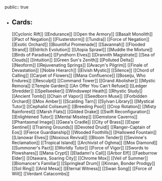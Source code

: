 public:: true
- ## Cards:
	[[Cyclonic Rift]]
	[[Endurance]]
	[[Open the Armory]]
	[[Basalt Monolith]]
	[[Pact of Negation]]
	[[Flusterstorm]]
	[[Tundra]]
	[[Force of Negation]]
	[[Exotic Orchard]]
	[[Bountiful Promenade]]
	[[Savannah]]
	[[Flooded Strand]]
	[[Eldritch Evolution]]
	[[Utopia Sprawl]]
	[[Muddle the Mixture]]
	[[Birds of Paradise]]
	[[Fyndhorn Elves]]
	[[Drannith Magistrate]]
	[[Sea of Clouds]]
	[[Intuition]]
	[[Green Sun's Zenith]]
	[[Polluted Delta]]
	[[Neoform]]
	[[Rejuvenating Springs]]
	[[Avacyn's Pilgrim]]
	[[Finale of Devastation]]
	[[Noble Hierarch]]
	[[Elvish Mystic]]
	[[Silence]]
	[[Chord of Calling]]
	[[Carpet of Flowers]]
	[[Mana Confluence]]
	[[Boseiju, Who Endures]]
	[[Resculpt]]
	[[Command Tower]]
	[[Grand Abolisher]]
	[[Mystic Remora]]
	[[Temple Garden]]
	[[An Offer You Can't Refuse]]
	[[Ledger Shredder]]
	[[Spellseeker]]
	[[Windswept Heath]]
	[[Rhystic Study]]
	[[Ancient Tomb]]
	[[Chain of Vapor]]
	[[Seedborn Muse]]
	[[Forbidden Orchard]]
	[[Mox Amber]]
	[[Scalding Tarn]]
	[[Sylvan Library]]
	[[Mystical Tutor]]
	[[Cephalid Coliseum]]
	[[Breeding Pool]]
	[[Crop Rotation]]
	[[Misty Rainforest]]
	[[Marsh Flats]]
	[[Gilded Drake]]
	[[Swift Reconfiguration]]
	[[Enlightened Tutor]]
	[[Mental Misstep]]
	[[Gemstone Caverns]]
	[[Phantasmal Image]]
	[[Gaea's Cradle]]
	[[City of Brass]]
	[[Esper Sentinel]]
	[[Training Grounds]]
	[[Devoted Druid]]
	[[Ranger-Captain of Eos]]
	[[Fierce Guardianship]]
	[[Wooded Foothills]]
	[[Hallowed Fountain]]
	[[Llanowar Elves]]
	[[Noxious Revival]]
	[[Bloom Tender]]
	[[Sevinne's Reclamation]]
	[[Tropical Island]]
	[[Archivist of Oghma]]
	[[Mox Diamond]]
	[[Summoner's Pact]]
	[[Worldly Tutor]]
	[[Force of Vigor]]
	[[Swords to Plowshares]]
	[[Mana Crypt]]
	[[Eladamri's Call]]
	[[Arbor Elf]]
	[[Faeburrow Elder]]
	[[Otawara, Soaring City]]
	[[Chrome Mox]]
	[[Veil of Summer]]
	[[Biomancer's Familiar]]
	[[Springleaf Drum]]
	[[Kinnan, Bonder Prodigy]]
	[[Sol Ring]]
	[[Arid Mesa]]
	[[Eternal Witness]]
	[[Swan Song]]
	[[Force of Will]]
	[[Verdant Catacombs]]
